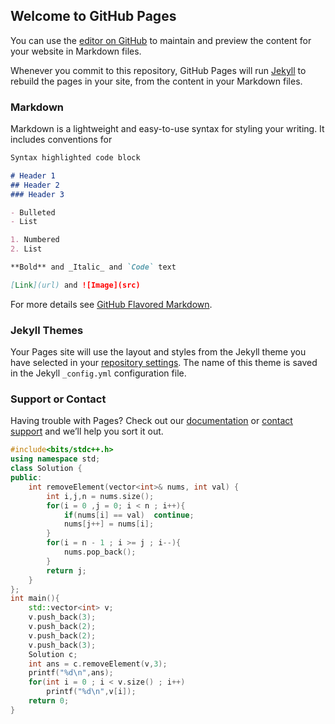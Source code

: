 ## Welcome to GitHub Pages

You can use the [editor on GitHub](https://github.com/KarmenYang/KarmenYang.github.io/edit/main/README.md) to maintain and preview the content for your website in Markdown files.

Whenever you commit to this repository, GitHub Pages will run [Jekyll](https://jekyllrb.com/) to rebuild the pages in your site, from the content in your Markdown files.

### Markdown

Markdown is a lightweight and easy-to-use syntax for styling your writing. It includes conventions for

```markdown
Syntax highlighted code block

# Header 1
## Header 2
### Header 3

- Bulleted
- List

1. Numbered
2. List

**Bold** and _Italic_ and `Code` text

[Link](url) and ![Image](src)
```

For more details see [GitHub Flavored Markdown](https://guides.github.com/features/mastering-markdown/).

### Jekyll Themes

Your Pages site will use the layout and styles from the Jekyll theme you have selected in your [repository settings](https://github.com/KarmenYang/KarmenYang.github.io/settings/pages). The name of this theme is saved in the Jekyll `_config.yml` configuration file.

### Support or Contact

Having trouble with Pages? Check out our [documentation](https://docs.github.com/categories/github-pages-basics/) or [contact support](https://support.github.com/contact) and we’ll help you sort it out.


```c++
#include<bits/stdc++.h>
using namespace std;
class Solution {
public:
    int removeElement(vector<int>& nums, int val) {
    	int i,j,n = nums.size();
    	for(i = 0 ,j = 0; i < n ; i++){
    		if(nums[i] == val)	continue;
    		nums[j++] = nums[i]; 
    	}
    	for(i = n - 1 ; i >= j ; i--){
    		nums.pop_back();
    	}
    	return j;
    }
};
int main(){
	std::vector<int> v;
	v.push_back(3);
	v.push_back(2);
	v.push_back(2);
	v.push_back(3);
	Solution c;
	int ans = c.removeElement(v,3);
	printf("%d\n",ans);
	for(int i = 0 ; i < v.size() ; i++)
		printf("%d\n",v[i]);
	return 0;
}
```

# 
